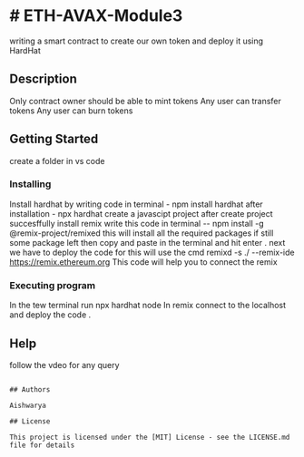 # # ETH-AVAX-Module3

writing a smart contract to create our own token and deploy it using HardHat 

## Description

Only contract owner should be able to mint tokens
Any user can transfer tokens
Any user can burn tokens


## Getting Started

create  a folder in vs code 
### Installing
Install hardhat by writing code in terminal -
 npm install hardhat
 after installation - npx hardhat create a javascipt project 
  after create project  succesffully install remix 
  write this code in terminal -- 
  npm install -g @remix-project/remixed 
  this will install all the required packages if still some package left then copy and paste in the terminal and hit enter .
  next we have to deploy the code for this will use the cmd 
  remixd -s ./ --remix-ide https://remix.ethereum.org
  This code will help you to connect the remix 


### Executing program

In the tew terminal run npx hardhat node
In remix connect to the localhost and deploy the code .

## Help

follow the vdeo for  any query
```

## Authors

Aishwarya

## License

This project is licensed under the [MIT] License - see the LICENSE.md file for details
